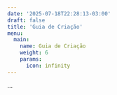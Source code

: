 ```yaml
---
date: '2025-07-18T22:28:13-03:00'
draft: false
title: 'Guia de Criação'
menu:
  main:
    name: Guia de Criação
    weight: 6
    params:
      icon: infinity
---
```


...